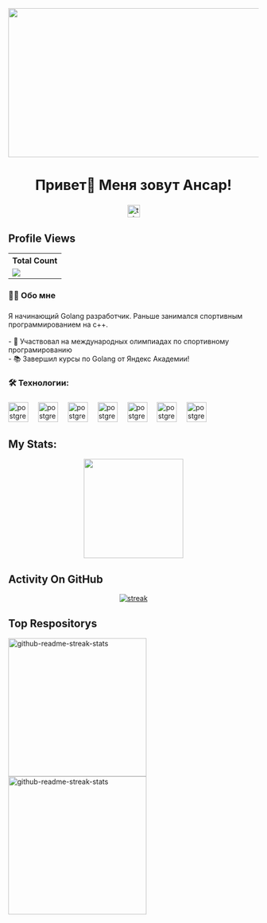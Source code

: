 

<div align="center">
  <img height="300" width="600" src="https://user-images.githubusercontent.com/74038190/225813708-98b745f2-7d22-48cf-9150-083f1b00d6c9.gif"  />
</div>



<h1 align="center">Привет👋 Меня зовут Ансар!</h1>

###

<div align="center">

  <a href="https://t.me/Rakhimov_Ans" target="_blank">
    <img src="https://img.shields.io/static/v1?message=Telegram&logo=telegram&label=&color=2CA5E0&logoColor=white&labelColor=&style=for-the-badge" height="25" alt="telegram logo"  />
  </a>
</div>

## Profile Views


  <table>
    <tr>
      <!-- <th>Profile Views</th> -->
      <th>Total Count</th>
    </tr>
    <tr>
      <!-- <td>
        <div align="center">
          <a href="https://github.com/RakhimovAns"><img src="https://github.com/RakhimovAns.png" alt="@RakhimovAns" width="52" /></a>
          <br />
          <a align="center" href="https://github.com/rakhimovans"><b>RakhimovAns</b></a>
        </b>
      </td> -->
      <!-- Profile Views -->
      <td>
         <a href="https://github.com/rakhimovans"> <img src="https://komarev.com/ghpvc/?username=rakhimovans&style=for-the-badge&color=brightgreen"> </a>
      </td>
    </tr>
  </table>
  

<h3 align="left">👩‍💻  Обо мне</h3>

###

<p align="left">Я начинающий Golang разработчик. Раньше занимался спортивным программированием на c++.<br><br>- 🔭 Участвовал на международных олимпиадах по спортивному програмированию <br>- 📚 Завершил курсы по Golang от Яндекс Академии!</p>



<h3 align="left">🛠 Технологии:</h3>

###

<div align="left">
  <img src="https://skillicons.dev/icons?i=go" height="40" alt="postgresql logo"  />
  <img width="12" />
  <img src="https://skillicons.dev/icons?i=c" height="40" alt="postgresql logo"  />
  <img width="12" />
  <img src="https://skillicons.dev/icons?i=cpp" height="40" alt="postgresql logo"  />
  <img width="12" />
  <img src="https://skillicons.dev/icons?i=postgres" height="40" alt="postgresql logo"  />
  <img width="12" />
  <img src="https://skillicons.dev/icons?i=git" height="40" alt="postgresql logo"  />
  <img width="12" />
  <img src="https://skillicons.dev/icons?i=github" height="40" alt="postgresql logo"  />
  <img width="12" />
    <img src="https://skillicons.dev/icons?i=docker" height="40" alt="postgresql logo"  />
</div>

## My Stats:
<p align="center">
<img height="200px" src="https://github-readme-stats.vercel.app/api?username=RakhimovAns&hide_border=true&show_icons=true&count_private=true&theme=gruvbox&bg_color=151515">
</p>

## Activity On GitHub

<p align="center">
  <a href="https://github.com/RakhimovAns">      
<img title="stats" alt="streak" src="https://github-readme-streak-stats.herokuapp.com/?user=RakhimovAns&theme=dark&hide_border=true&stroke=f53b3b"/>
</a> 
</p>

## Top Respositorys
  <p align="left">
     <a href="https://github.com/RakhimovAns/FinalYandexTask/"><img width="278" src="https://denvercoder1-github-readme-stats.vercel.app/api/pin/?username=rakhimovans&repo=FinalYandexTask&theme=react&bg_color=1F222E&title_color=F8D866&hide_border=true&icon_color=F8D866&show_icons=false" alt="github-readme-streak-stats"></a>
    <a href="https://github.com/RakhimovAns/Shop"><img width="278" src="https://denvercoder1-github-readme-stats.vercel.app/api/pin/?username=rakhimovans&repo=shop&theme=react&bg_color=1F222E&title_color=F8D866&hide_border=true&icon_color=F8D866&show_icons=false" alt="github-readme-streak-stats"></a>
  </p>
